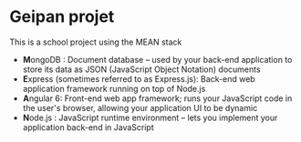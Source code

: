 # Geipan projet

This is a school project using the MEAN stack

- **M**ongoDB : Document database – used by your back-end application to store its data as JSON (JavaScript Object Notation) documents
- **E**xpress (sometimes referred to as Express.js): Back-end web application framework running on top of Node.js
- **A**ngular 6: Front-end web app framework; runs your JavaScript code in the user's browser, allowing your application UI to be dynamic
- **N**ode.js : JavaScript runtime environment – lets you implement your application back-end in JavaScript